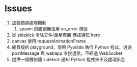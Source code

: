 # Issues

1. 加強錯誤處理機制
    1. spawn 的錯誤無法用 on_error 捕捉
2. 從 sidekick 清除元件/重整頁面 應該通知 hero
3. canvas 使用 requestAnimationFrame
4. 網頁版的 playground，使用 Pyodide 執行 Python 程式，透過 postMessage 與 webapp 直接通信，不經過 WebSocket
5. 提供一個機制讓 sidekick 通知 Python 程式來不及處理訊息 
